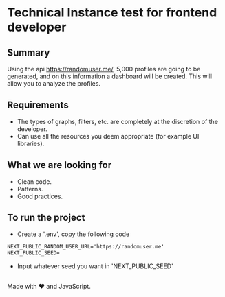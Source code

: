 # Technical Instance test for frontend developer

## Summary

Using the api https://randomuser.me/, 5,000 profiles are going to be generated, and on this information a dashboard will be created. This will allow you to analyze the profiles.

## Requirements

- The types of graphs, filters, etc. are completely at the discretion of the developer.
- Can use all the resources you deem appropriate (for example UI libraries).

## What we are looking for

- Clean code.
- Patterns.
- Good practices.

## To run the project

- Create a '.env', copy the following code

```md
NEXT_PUBLIC_RANDOM_USER_URL='https://randomuser.me'
NEXT_PUBLIC_SEED=
```

- Input whatever seed you want in 'NEXT_PUBLIC_SEED'

##

Made with ❤ and JavaScript.
